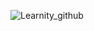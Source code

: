 ![Learnity_github](https://github.com/Learnity-AI/.github/assets/48323786/44976495-e2d0-49fd-b731-06b6340e2efc)
